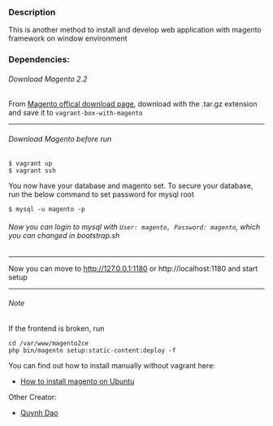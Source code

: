 ### Description
This is another method to install and develop web application with magento framework on window environment

### Dependencies:

###### Download Magento 2.2 

From [Magento offical download page](https://magento.com/tech-resources/download), download with the .tar.gz extension
and save it to ``` vagrant-box-with-magento ```

---
###### Download Magento before run 
```
$ vagrant up
$ vagrant ssh

```

You now have your database and magento set. 
To secure your database, run the below command to set password for mysql root 

```
$ mysql -u magento -p
```

###### Now you can login to mysql with ``` User: magento, Password: magento ```, which you can changed in bootstrap.sh

---

Now you can move to http://127.0.0.1:1180 or http://localhost:1180 and start setup 

---
###### Note

If the frontend is broken, run

```
cd /var/www/magento2ce
php bin/magento setup:static-content:deploy -f
```
You can find out how to install manually without vagrant here:
* [How to install magento on Ubuntu](https://websiteforstudents.com/install-magento-ubuntu-17-04-17-10-apache2-mariadb-php/?)

Other Creator:
* [Quynh Dao](https://github.com/siennad/vagrant-box-with-magento)
